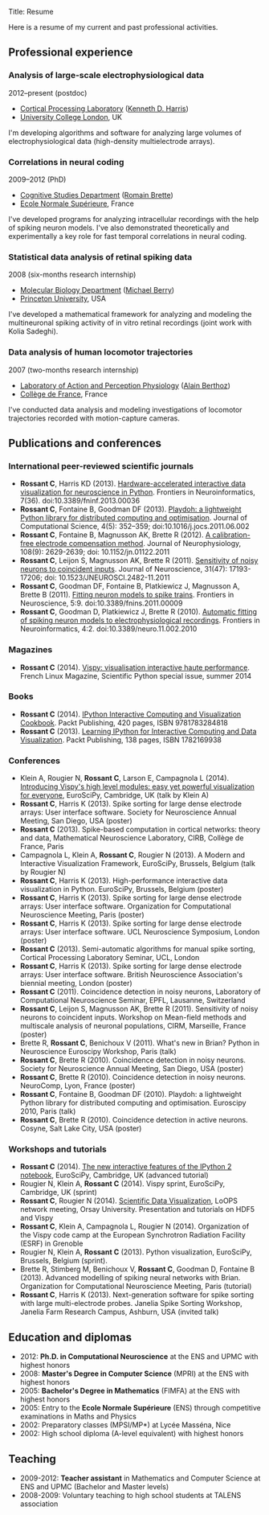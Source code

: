 Title: Resume

Here is a resume of my current and past professional activities.

## Professional experience

### Analysis of large-scale electrophysiological data

<div class="sub-header-3">2012&ndash;present (postdoc)</div>

* [Cortical Processing Laboratory](http://www.ucl.ac.uk/cortexlab) ([Kenneth D. Harris](https://iris.ucl.ac.uk/iris/browse/profile?upi=KDHAR02))
* [University College London](http://www.ucl.ac.uk/), UK

I'm developing algorithms and software for analyzing large volumes of electrophysiological data (high-density multielectrode arrays).


### Correlations in neural coding

<div class="sub-header-3">2009&ndash;2012 (PhD)</div>

* [Cognitive Studies Department](http://www.cognition.ens.fr/) ([Romain Brette](http://romainbrette.fr/))
* [Ecole Normale Supérieure](http://www.ens.fr/), France

I've developed programs for analyzing intracellular recordings with the help of spiking neuron models. I've also demonstrated theoretically and experimentally a key role for fast temporal correlations in neural coding.


### Statistical data analysis of retinal spiking data

<div class="sub-header-3">2008 (six-months research internship)</div>

* [Molecular Biology Department](http://molbio.princeton.edu/) ([Michael Berry](http://molbio.princeton.edu/faculty/molbio-faculty/95-berry))
* [Princeton University](http://www.princeton.edu/main/), USA

I've developed a mathematical framework for analyzing and modeling the multineuronal spiking activity of in vitro retinal recordings (joint work with Kolia Sadeghi).


### Data analysis of human locomotor trajectories

<div class="sub-header-3">2007 (two-months research internship)</div>

* [Laboratory of Action and Perception Physiology](http://www.lppa.college-de-france.fr/) ([Alain Berthoz](http://www.lppa.college-de-france.fr/equipes/people/Berthoz/))
* [Collège de France](http://www.college-de-france.fr/site/college/index.htm), France

I've conducted data analysis and modeling investigations of locomotor trajectories recorded with motion-capture cameras.


## Publications and conferences

### International peer-reviewed scientific journals

  * **Rossant C**, Harris KD (2013). [Hardware-accelerated interactive data visualization for neuroscience in Python]({filename}/pdfs/RossantHardware2013.pdf). Frontiers in Neuroinformatics, 7(36). doi:10.3389/fninf.2013.00036
  * **Rossant C**, Fontaine B, Goodman DF (2013). [Playdoh: a lightweight Python library for distributed computing and optimisation]({filename}/pdfs/RossantPlaydoh2013.pdf). Journal of Computational Science, 4(5): 352–359; doi:10.1016/j.jocs.2011.06.002
  * **Rossant C**, Fontaine B, Magnusson AK, Brette R (2012). [A calibration-free electrode compensation method]({filename}/pdfs/RossantCalibration2012.pdf). Journal of Neurophysiology, 108(9): 2629-2639; doi: 10.1152/jn.01122.2011
  * **Rossant C**, Leijon S, Magnusson AK, Brette R (2011). [Sensitivity of noisy neurons to coincident inputs]({filename}/pdfs/RossantSensitivity2011.pdf). Journal of Neuroscience, 31(47): 17193-17206; doi: 10.1523/JNEUROSCI.2482-11.2011
  * **Rossant C**, Goodman DF, Fontaine B, Platkiewicz J, Magnusson A, Brette B (2011). [Fitting neuron models to spike trains]({filename}/pdfs/RossantFitting2011.pdf). Frontiers in Neuroscience, 5:9. doi:10.3389/fnins.2011.00009
  * **Rossant C**, Goodman D, Platkiewicz J, Brette R (2010). [Automatic fitting of spiking neuron models to electrophysiological recordings]({filename}/pdfs/RossantAutomatic2010.pdf). Frontiers in Neuroinformatics, 4:2. doi:10.3389/neuro.11.002.2010

  
### Magazines

  * **Rossant C** (2014). [Vispy: visualisation interactive haute performance](http://boutique.ed-diamond.com/gnulinux-magazine-hors-series/597-gnulinux-magazine-hs-73.html). French Linux Magazine, Scientific Python special issue, summer 2014


### Books

  * **Rossant C** (2014). [IPython Interactive Computing and Visualization Cookbook](http://www.packtpub.com/ipython-interactive-computing-and-visualization-cookbook/book). Packt Publishing, 420 pages, ISBN 9781783284818
  * **Rossant C** (2013). [Learning IPython for Interactive Computing and Data Visualization](http://www.packtpub.com/learning-ipython-for-interactive-computing-and-data-visualization/book). Packt Publishing, 138 pages, ISBN 1782169938


### Conferences

  * Klein A, Rougier N, **Rossant C**, Larson E, Campagnola L (2014). [Introducing Vispy's high level modules: easy yet powerful visualization for everyone](https://www.euroscipy.org/2014/schedule/presentation/7/), EuroSciPy, Cambridge, UK (talk by Klein A)
  * **Rossant C**, Harris K (2013). Spike sorting for large dense electrode arrays: User interface software. Society for Neuroscience Annual Meeting, San Diego, USA (poster)
  * **Rossant C** (2013). Spike-based computation in cortical networks: theory and data, Mathematical Neuroscience Laboratory, CIRB, Collège de France, Paris
  * Campagnola L, Klein A, **Rossant C**, Rougier N (2013). A Modern and Interactive Visualization Framework, EuroSciPy, Brussels, Belgium (talk by Rougier N)
  * **Rossant C**, Harris K (2013). High-performance interactive data visualization in Python. EuroSciPy, Brussels, Belgium (poster)
  * **Rossant C**, Harris K (2013). Spike sorting for large dense electrode arrays: User interface software. Organization for Computational Neuroscience Meeting, Paris (poster)
  * **Rossant C**, Harris K (2013). Spike sorting for large dense electrode arrays: User interface software. UCL Neuroscience Symposium, London (poster)
  * **Rossant C** (2013). Semi-automatic algorithms for manual spike sorting, Cortical Processing Laboratory Seminar, UCL, London
  * **Rossant C**, Harris K (2013). Spike sorting for large dense electrode arrays: User interface software. British Neuroscience Association's biennial meeting, London (poster)
  * **Rossant C** (2011). Coincidence detection in noisy neurons, Laboratory of Computational Neuroscience Seminar, EPFL, Lausanne, Switzerland
  * **Rossant C**, Leijon S, Magnusson AK, Brette R (2011). Sensitivity of noisy neurons to coincident inputs. Workshop on Mean-field methods and multiscale analysis of neuronal populations, CIRM, Marseille, France (poster)
  * Brette R, **Rossant C**, Benichoux V (2011). What's new in Brian? Python in Neuroscience Euroscipy Workshop, Paris (talk)
  * **Rossant C**, Brette R (2010). Coincidence detection in noisy neurons. Society for Neuroscience Annual Meeting, San Diego, USA (poster)
  * **Rossant C**, Brette R (2010). Coincidence detection in noisy neurons. NeuroComp, Lyon, France (poster)
  * **Rossant C**, Fontaine B, Goodman DF (2010). Playdoh: a lightweight Python library for distributed computing and optimisation. Euroscipy 2010, Paris (talk)
  * **Rossant C**, Brette R (2010). Coincidence detection in active neurons. Cosyne, Salt Lake City, USA (poster)


### Workshops and tutorials

  * **Rossant C** (2014). [The new interactive features of the IPython 2 notebook](https://www.euroscipy.org/2014/schedule/presentation/60/), EuroSciPy, Cambridge, UK (advanced tutorial)
  * Rougier N, Klein A, **Rossant C** (2014). Vispy sprint, EuroSciPy, Cambridge, UK (sprint)
  * **Rossant C**, Rougier N (2014). [Scientific Data Visualization](http://reseau-loops.github.io/journee_2014_06.html), LoOPS network meeting, Orsay University. Presentation and tutorials on HDF5 and Vispy
  * **Rossant C**, Klein A, Campagnola L, Rougier N (2014). Organization of the Vispy code camp at the European Synchrotron Radiation Facility (ESRF) in Grenoble
  * Rougier N, Klein A, **Rossant C** (2013). Python visualization, EuroSciPy, Brussels, Belgium (sprint).
  * Brette R, Stimberg M, Benichoux V, **Rossant C**, Goodman D, Fontaine B (2013). Advanced modelling of spiking neural networks with Brian. Organization for Computational Neuroscience Meeting, Paris (tutorial)
  * **Rossant C**, Harris K (2013). Next-generation software for spike sorting with large multi-electrode probes. Janelia Spike Sorting Workshop, Janelia Farm Research Campus, Ashburn, USA (invited talk)


## Education and diplomas

  * 2012: **Ph.D. in Computational Neuroscience** at the ENS and UPMC with highest honors
  * 2008: **Master's Degree in Computer Science** (MPRI) at the ENS with highest honors
  * 2005: **Bachelor's Degree in Mathematics** (FIMFA) at the ENS with highest honors
  * 2005: Entry to the **Ecole Normale Supérieure** (ENS) through competitive examinations in Maths and Physics
  * 2002: Preparatory classes (MPSI/MP*) at Lycée Masséna, Nice
  * 2002: High school diploma (A-level equivalent) with highest honors


## Teaching

  * 2009-2012: **Teacher assistant** in Mathematics and Computer Science at ENS and UPMC (Bachelor and Master levels)
  * 2008-2009: Voluntary teaching to high school students at TALENS association
